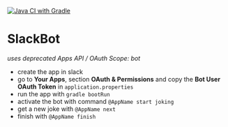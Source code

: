 [![Java CI with Gradle](https://github.com/concosminx/joker-the-slackbot/actions/workflows/gradle.yml/badge.svg)](https://github.com/concosminx/joker-the-slackbot/actions/workflows/gradle.yml)

# SlackBot

_uses deprecated Apps API / OAuth Scope: bot_

- create the app in slack 
- go to **Your Apps**, section **OAuth & Permissions** and copy the **Bot User OAuth Token** in `application.properties`
- run the app with `gradle bootRun`
- activate the bot with command `@AppName start joking`
- get a new joke with `@AppName next`
- finish with `@AppName finish`

